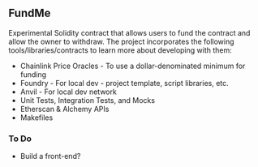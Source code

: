 ## FundMe

Experimental Solidity contract that allows users to fund the contract and allow the owner to withdraw. The project incorporates the following tools/libraries/contracts to learn more about developing with them:

- Chainlink Price Oracles - To use a dollar-denominated minimum for funding
- Foundry - For local dev - project template, script libraries, etc.
- Anvil - For local dev network
- Unit Tests, Integration Tests, and Mocks
- Etherscan & Alchemy APIs
- Makefiles

### To Do

- Build a front-end?
